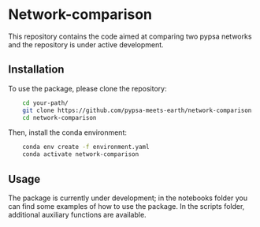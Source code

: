 # Network-comparison

This repository contains the code aimed at comparing two pypsa networks and the repository is under active development.

## Installation

To use the package, please clone the repository:
```bash
    cd your-path/
    git clone https://github.com/pypsa-meets-earth/network-comparison
    cd network-comparison
```

Then, install the conda environment:
```bash
    conda env create -f environment.yaml
    conda activate network-comparison
```

## Usage

The package is currently under development; in the notebooks folder you can find some examples of how to use the package.
In the scripts folder, additional auxiliary functions are available.
